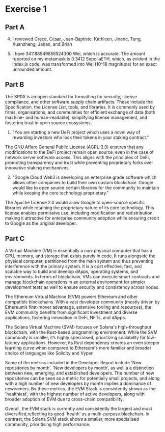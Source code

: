 # Exercise 1

## Part A
4. I reviewed Grace, César, Jean-Baptiste, Kathleen, Jinane, Tung, Xuanzheng, Jahad, and Brian

5. I have 341188549858524300 Wei, which is accurate. The amount reported on my metamask is 0.3412 SepoliaETH, which, as evident in the index.js code, was transformed into Wei (10^18 magnitude) for an exact unrounded amount.

## Part B
The SPDX is an open standard for formatting for security, license compliance, and other software supply chain artifacts. These include the Specification, the License List, tools, and libraries. It is commonly used by firms, organisations, and communities for efficient exchange of data (both machine- and human-readable), simplifying license management, and fostering trust in open source ecosystems.

1. "You are starting a new DeFi project which uses a novel way of rewarding investors who lock their tokens in your staking contract."

The GNU Affero General Public License (AGPL-3.0) ensures that any modifications to the DeFi project remain open source, even in the case of network server software access. This aligns with the principles of DeFi, promoting transparency and trust while preventing proprietary forks over innovative staking mechanisms.

2. "Google Cloud Web3 is developing an enterprise grade software which allows other companies to build their own custom blockchain. Google would like to open source certain libraries for the community to maintain while keeping the core technology proprietary."

The Apache License 2.0 would allow Google to open-source specific libraries while retaining the proprietary nature of its core technology. This license enables permissive use, including modification and redistribution, making it attractive for enterprise community adoption while ensuring credit to Google as the original developer.

## Part C

A Virtual Machine (VM) is essentially a non-physical computer that has a CPU, memory, and storage that exists purely in code. It runs alongside the physical computer, partitioned from the main system and thus preventing interference with the primary system. It is a cost effective, fast, and scalable way to build and develop dApps, operating systems, and environments. In terms of blockchain, VMs can execute smart contracts and manage blockchain operations in an external environment for simpler development tests as well to ensure security and consistency across nodes.

The Ethereum Virtual Machine (EVM) powers Ethereum and other compatible blockchains. With a vast developer community (mostly driven by Ethereum’s first-mover advantage, extensive tooling and resources), the EVM community benefits from significant investment and diverse applications, fostering innovation in DeFi, NFTs, and dApps.

The Solana Virtual Machine (SVM) focuses on Solana's high-throughput blockchain, with the Rust-based programming environment. While the SVM community is smaller, it’s highly specialised, prioritizing scalability for low-latency applications. However, its Rust dependency creates an even steeper learning curve when compared to Ethereum's more familiar and broader choice of languages like Solidity and Vyper.

Some of the metrics included in the Developer Report include 'New repositories by month', 'New developers by month', as well a a distinction between new, emerging, and established developers. The number of new repositories can be seen as a metric for potentially small projects, and along with a high number of new developers by month implies a dominance of newcomers. By these metrics, the EVM Stack is consistently shown as the 'healthiest', with the highest number of active developers, along with broader adoption of EVM due to cross-chain compatibility.

Overall, the EVM stack is currently and consistently the largest and most diversified,reflecting its good 'health' as a multi-purpose blockchain. In contrast, the Solana SVM stack shows a smaller, more specialised community, prioritising high performance.
